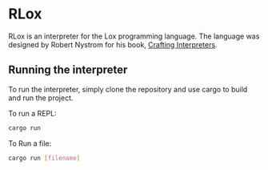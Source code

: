 # RLox

RLox is an interpreter for the Lox programming language. The language was designed by Robert Nystrom for his book, [Crafting Interpreters](http://craftinginterpreters.com/).

## Running the interpreter

To run the interpreter, simply clone the repository and use cargo to build and run the project.

To run a REPL:

```sh
cargo run
```

To Run a file:

```sh
cargo run [filename]
```
